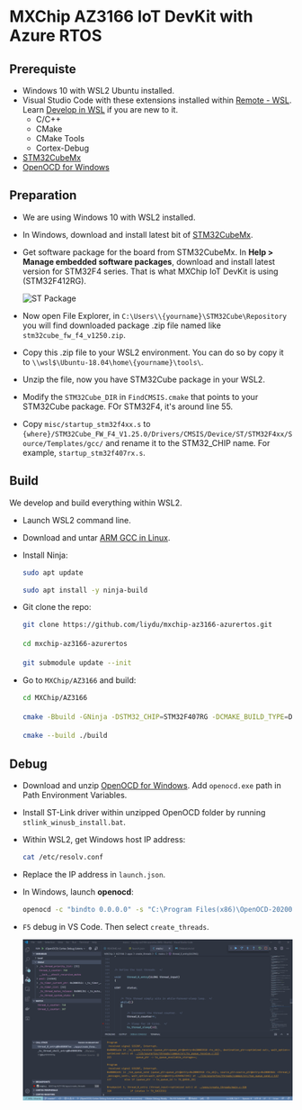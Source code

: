 # MXChip AZ3166 IoT DevKit with Azure RTOS

## Prerequiste

* Windows 10 with WSL2 Ubuntu installed.
* Visual Studio Code with these extensions installed within [Remote - WSL](https://marketplace.visualstudio.com/items?itemName=ms-vscode-remote.remote-wsl). Learn [Develop in WSL](https://code.visualstudio.com/docs/remote/wsl) if you are new to it.
    * C/C++
    * CMake
    * CMake Tools
    * Cortex-Debug
* [STM32CubeMx](https://www.st.com/en/development-tools/stm32cubemx.html)
* [OpenOCD for Windows](https://gnutoolchains.com/arm-eabi/openocd/)

## Preparation

* We are using Windows 10 with WSL2 installed.

* In Windows, download and install latest bit of [STM32CubeMx](https://www.st.com/en/development-tools/stm32cubemx.html).

* Get software package for the board from STM32CubeMx. In **Help > Manage embedded software packages**, download and install latest version for STM32F4 series. That is what MXChip IoT DevKit is using (STM32F412RG).

    ![ST Package](./st-packages.png)

* Now open File Explorer, in `C:\Users\\{yourname}\STM32Cube\Repository` you will find downloaded package .zip file named like `stm32cube_fw_f4_v1250.zip`.

* Copy this .zip file to your WSL2 environment. You can do so by copy it to `\\wsl$\Ubuntu-18.04\home\{yourname}\tools\`.

* Unzip the file, now you have STM32Cube package in your WSL2.

* Modify the `STM32Cube_DIR` in `FindCMSIS.cmake` that points to your STM32Cube package. FOr STM32F4, it's around line 55.

* Copy `misc/startup_stm32f4xx.s` to `{where}/STM32Cube_FW_F4_V1.25.0/Drivers/CMSIS/Device/ST/STM32F4xx/Source/Templates/gcc/` and rename it to the STM32_CHIP name. For example, `startup_stm32f407rx.s`.

## Build

We develop and build everything within WSL2.

* Launch WSL2 command line.

* Download and untar [ARM GCC in Linux](https://developer.arm.com/tools-and-software/open-source-software/developer-tools/gnu-toolchain/gnu-rm/downloads).

* Install Ninja:

    ```bash
    sudo apt update
    ```

    ```bash
    sudo apt install -y ninja-build

* Git clone the repo:

    ```bash
    git clone https://github.com/liydu/mxchip-az3166-azurertos.git

    cd mxchip-az3166-azurertos

    git submodule update --init
    ```

* Go to `MXChip/AZ3166` and build:

  ```bash
  cd MXChip/AZ3166

  cmake -Bbuild -GNinja -DSTM32_CHIP=STM32F407RG -DCMAKE_BUILD_TYPE=Debug -DTOOLCHAIN_PREFIX=/home/liydu/tools/gcc-arm-none-eabi-9-2019-q4-major

  cmake --build ./build
  ```

## Debug

* Download and unzip [OpenOCD for Windows](https://gnutoolchains.com/arm-eabi/openocd/). Add `openocd.exe` path in Path Environment Variables.

* Install ST-Link driver within unzipped OpenOCD folder by running `stlink_winusb_install.bat`.

* Within WSL2, get Windows host IP address:

    ```bash
    cat /etc/resolv.conf
    ```

* Replace the IP address in `launch.json`.

* In Windows, launch **openocd**:

    ```cmd
    openocd -c "bindto 0.0.0.0" -s "C:\Program Files(x86)\OpenOCD-20200310-0.10.0\share\openocd\scripts" -f interface/stlink.cfg -f target/stm32f4x.cfg
    ```

* `F5` debug in VS Code. Then select `create_threads`.

    ![Debugging](./image/debugging.png)